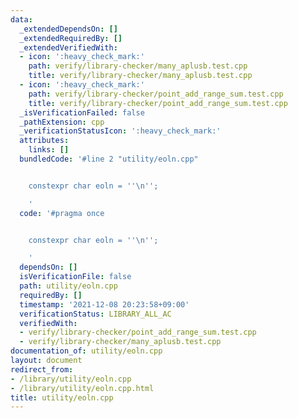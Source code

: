 ```yaml
---
data:
  _extendedDependsOn: []
  _extendedRequiredBy: []
  _extendedVerifiedWith:
  - icon: ':heavy_check_mark:'
    path: verify/library-checker/many_aplusb.test.cpp
    title: verify/library-checker/many_aplusb.test.cpp
  - icon: ':heavy_check_mark:'
    path: verify/library-checker/point_add_range_sum.test.cpp
    title: verify/library-checker/point_add_range_sum.test.cpp
  _isVerificationFailed: false
  _pathExtension: cpp
  _verificationStatusIcon: ':heavy_check_mark:'
  attributes:
    links: []
  bundledCode: '#line 2 "utility/eoln.cpp"


    constexpr char eoln = ''\n'';

    '
  code: '#pragma once


    constexpr char eoln = ''\n'';

    '
  dependsOn: []
  isVerificationFile: false
  path: utility/eoln.cpp
  requiredBy: []
  timestamp: '2021-12-08 20:23:58+09:00'
  verificationStatus: LIBRARY_ALL_AC
  verifiedWith:
  - verify/library-checker/point_add_range_sum.test.cpp
  - verify/library-checker/many_aplusb.test.cpp
documentation_of: utility/eoln.cpp
layout: document
redirect_from:
- /library/utility/eoln.cpp
- /library/utility/eoln.cpp.html
title: utility/eoln.cpp
---
```

